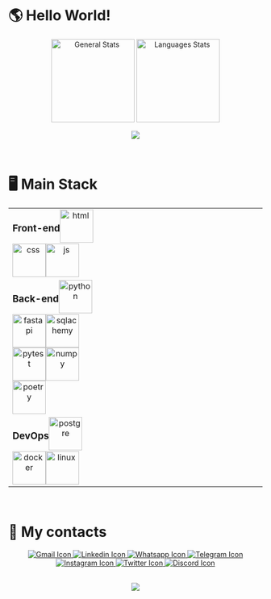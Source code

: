 <h1>🌎 Hello World!</h1>

<div id="stats" align="center">
  <img height=165em alt="General Stats" src="https://github-readme-stats.vercel.app/api?username=SandroSmarzaro&include_all_commits=true&count_private=true&show_icons=true&theme=radical"/>

<img height=165em alt="Languages Stats" src="https://github-readme-stats.vercel.app/api/top-langs/?username=SandroSmarzaro&langs_count=10&layout=compact&theme=radical"/>
    
  ![](https://github-readme-streak-stats.herokuapp.com/?user=sandrosmarzaro&theme=radical&hide_border=false)
</div>

<br/>
  
<h1>🖥️ Main Stack</h1>
  
  <table align="center" style="border-collapse: collapse;">
  <tbody>
    <tr>
      <td width="33.33%"  align="center" valign="top" style="display: flex; flex-wrap: wrap;">
        <h3>Front-end</h3>
        <img style="width: 66px; height: 66px;" alt="html" src="https://cdn.jsdelivr.net/gh/devicons/devicon/icons/html5/html5-original.svg" />
        <img style="width: 66px; height: 66px;" alt="css" src="https://cdn.jsdelivr.net/gh/devicons/devicon/icons/css3/css3-original.svg" />
        <img style="width: 66px; height: 66px;" alt="js" src="https://cdn.jsdelivr.net/gh/devicons/devicon/icons/javascript/javascript-original.svg" />
      </td>
      <td width="33.33%" align="center" valign="top" style="display: flex; flex-wrap: wrap;">
        <h3>Back-end</h3>
        <img style="width: 66px; height: 66px;" alt="python" src="https://cdn.jsdelivr.net/gh/devicons/devicon/icons/python/python-original.svg" />
        <img style="width: 66px; height: 66px;" alt="fastapi" src="https://cdn.jsdelivr.net/gh/devicons/devicon@latest/icons/fastapi/fastapi-original.svg" />
        <img style="width: 66px; height: 66px;" alt="sqlachemy" src="https://cdn.jsdelivr.net/gh/devicons/devicon@latest/icons/sqlalchemy/sqlalchemy-original.svg" />
        <img style="width: 66px; height: 66px;" alt="pytest" src="https://cdn.jsdelivr.net/gh/devicons/devicon@latest/icons/pytest/pytest-original.svg" />
        <img style="width: 66px; height: 66px;" alt="numpy" src="https://cdn.jsdelivr.net/gh/devicons/devicon@latest/icons/numpy/numpy-original.svg" />  
        <img style="width: 66px; height: 66px;" alt="poetry" src="https://cdn.jsdelivr.net/gh/devicons/devicon@latest/icons/poetry/poetry-original.svg" />
      </td>
      <td width="33.33%" align="center" valign="top" style="display: flex; flex-wrap: wrap;">
        <h3>DevOps</h3>
        <img style="width: 66px; height: 66px;" alt="postgre" src="https://cdn.jsdelivr.net/gh/devicons/devicon/icons/postgresql/postgresql-original.svg" />
        <img style="width: 66px; height: 66px;" alt="docker" src="https://cdn.jsdelivr.net/gh/devicons/devicon/icons/docker/docker-original.svg" />
        <img style="width: 66px; height: 66px;" alt="linux" src="https://cdn.jsdelivr.net/gh/devicons/devicon/icons/linux/linux-original.svg" />
      </td>        
    </tr>
  </tbody>
</table>

  
<br/>

<h1>📲 My contacts</h1>
<div id="contacts" align="center">
  <a href="mailto:sansmarzaro@gmail.com" target="_blank"/>
    <img alt="Gmail Icon" src="https://img.shields.io/badge/Gmail-D14836?style=for-the-badge&logo=gmail&logoColor=white"/>
  </a>  
  <a href="https://www.linkedin.com/in/sandrosmarzaro/" target="_blank"/>
    <img alt="Linkedin Icon" src="https://img.shields.io/badge/LinkedIn-0077B5?style=for-the-badge&logo=linkedin&logoColor=white"/>
  </a>
  <wbr>
  <a href="https://api.whatsapp.com/send?phone=5528999223882&text=Ol%C3%A1%20Sandro!%20Vim%20pelo%20seu%20perfil%20do%20GitHub" target="_blank"/>
    <img alt="Whatsapp Icon" src="https://img.shields.io/badge/WhatsApp-25D366?style=for-the-badge&logo=whatsapp&logoColor=white"/>
  </a>   
  <a href="https://t.me/SandroSmarzaro" target="_blank"/>
    <img alt="Telegram Icon" src="https://img.shields.io/badge/Telegram-2CA5E0?style=for-the-badge&logo=telegram&logoColor=white"/>
  </a> 
  <wbr>
  <a href="https://www.instagram.com/sandrosmarzaro/" target="_blank"/>
    <img alt="Instagram Icon" src="https://img.shields.io/badge/Instagram-E4405F?style=for-the-badge&logo=instagram&logoColor=white"/>
  </a> 
  <a href="https://twitter.com/sandrosmarzaro" target="_blank"/>
    <img alt="Twitter Icon" src="https://img.shields.io/badge/Twitter-1DA1F2?style=for-the-badge&logo=twitter&logoColor=white"/>
  </a>   
  <wbr>
  <a href="https://discord.com/app" target="_blank"/>
    <img alt="Discord Icon" src="https://dcbadge.vercel.app/api/shield/258576911762980864"/>
  </a>   
<div/>

<br>

<div id="trophies" align="center">
  
  ![](https://github-profile-trophy.vercel.app/?username=sandrosmarzaro&theme=radical&no-frame=false&no-bg=false&margin-w=4&column=-1)
</div>
